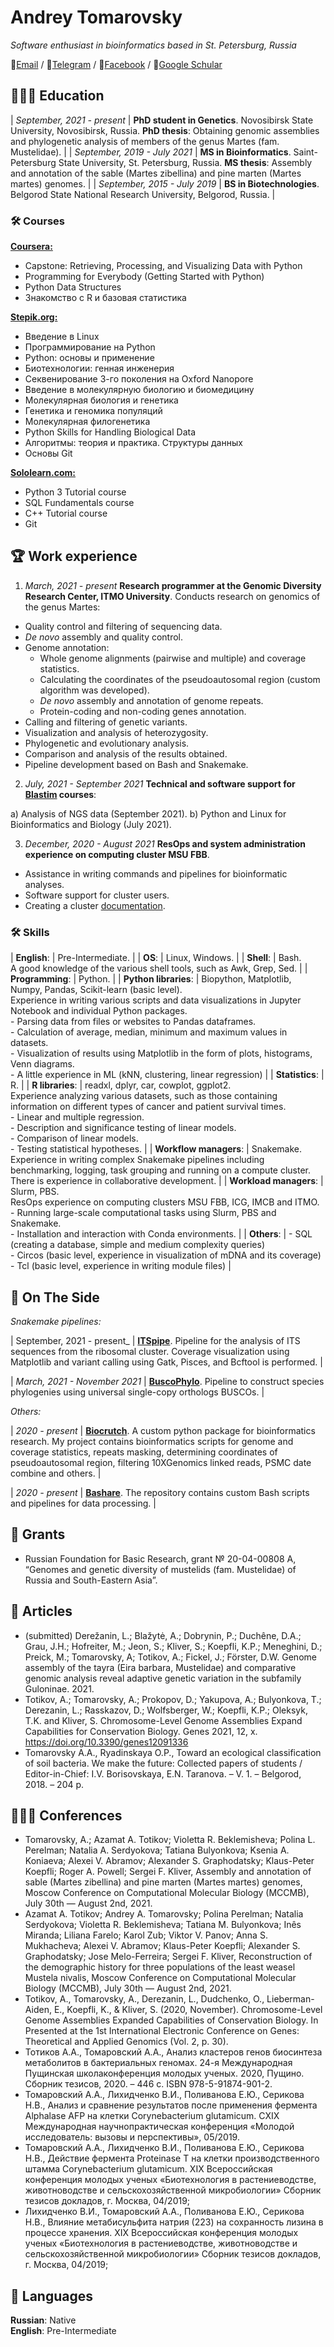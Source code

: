 # Andrey Tomarovsky

_Software enthusiast in bioinformatics based in St. Petersburg, Russia_ <br>

📧[Email](mailto:andrey.tomarovsky@gmail.com) / 💬[Telegram](https://t.me/tomatoma) / 💬[Facebook](https://facebook.com/andrey.tomorovsky) / 📜[Google Schular](https://scholar.google.com/citations?user=2hnNX4sAAAAJ)

## 👨🏻‍🎓 Education

| _September, 2021 - present_ | **PhD student in Genetics**. Novosibirsk State University, Novosibirsk, Russia. **PhD thesis**: Obtaining genomic assemblies and phylogenetic analysis of members of the genus Martes (fam. Mustelidae). |
| _September, 2019 - July 2021_ | **MS in Bioinformatics**. Saint-Petersburg State University, St. Petersburg, Russia. **MS thesis**: Assembly and annotation of the sable (Martes zibellina) and pine marten (Martes martes) genomes. |
| _September, 2015 - July 2019_ | **BS in Biotechnologies**. Belgorod State National Research University, Belgorod, Russia. |

### 🛠 Courses

**[Coursera:](https://www.coursera.org/user/9470ce667a3222f90f4566e23282df3b)**
  - Capstone: Retrieving, Processing, and Visualizing Data with Python
  - Programming for Everybody (Getting Started with Python)
  - Python Data Structures
  - Знакомство с R и базовая статистика

**[Stepik.org:](https://stepik.org/users/73031805)**
  - Введение в Linux
  - Программирование на Python
  - Python: основы и применение
  - Биотехнологии: генная инженерия
  - Секвенирование 3-го поколения на Oxford Nanopore
  - Введение в молекулярную биологию и биомедицину
  - Молекулярная биология и генетика
  - Генетика и геномика популяций
  - Молекулярная филогенетика
  - Python Skills for Handling Biological Data
  - Алгоритмы: теория и практика. Структуры данных
  - Основы Git

**[Sololearn.com:](https://www.sololearn.com/Profile/10277208/?ref=app)**
  - Python 3 Tutorial course
  - SQL Fundamentals course
  - C++ Tutorial course
  - Git

## 🏆 Work experience

1) _March, 2021 - present_ **Research programmer at the Genomic Diversity Research Center, ITMO University**. Conducts research on genomics of the genus Martes:
- Quality control and filtering of sequencing data.
- _De novo_ assembly and quality control.
- Genome annotation:
  - Whole genome alignments (pairwise and multiple) and coverage statistics.
  - Calculating the coordinates of the pseudoautosomal region (custom algorithm was developed).
  - _De novo_ assembly and annotation of genome repeats.
  - Protein-coding and non-coding genes annotation.
- Calling and filtering of genetic variants.
- Visualization and analysis of heterozygosity.
- Phylogenetic and evolutionary analysis.
- Comparison and analysis of the results obtained.
- Pipeline development based on Bash and Snakemake.

2) _July, 2021 - September 2021_ **Technical and software support for [Blastim](https://agency.blastim.ru/educenter) courses**:

  a) Analysis of NGS data (September 2021).
  b) Python and Linux for Bioinformatics and Biology (July 2021).

3) _December, 2020 - August 2021_ **ResOps and system administration experience on computing cluster MSU FBB**. 
- Assistance in writing commands and pipelines for bioinformatic analyses.
- Software support for cluster users.
- Creating a cluster [documentation](https://ma.fbb.msu.ru/faq/).

### 🛠 Skills

| **English**: | Pre-Intermediate. |
| **OS**: | Linux, Windows. |
| **Shell**: | Bash. <br/> A good knowledge of the various shell tools, such as Awk, Grep, Sed. |
| **Programming**: | Python. |
| **Python libraries**: | Biopython, Matplotlib, Numpy, Pandas, Scikit-learn (basic level). <br/>Experience in writing various scripts and data visualizations in Jupyter Notebook and individual Python packages. <br/> - Parsing data from files or websites to Pandas dataframes. <br/> - Calculation of average, median, minimum and maximum values in datasets. <br/> - Visualization of results using Matplotlib in the form of plots, histograms, Venn diagrams. <br/> - A little experience in ML (kNN, clustering, linear regression) |
| **Statistics**: | R. |
| **R libraries**: | readxl, dplyr, car, cowplot, ggplot2. <br/> Experience analyzing various datasets, such as those containing information on different types of cancer and patient survival times. <br/> - Linear and multiple regression. <br/> - Description and significance testing of linear models. <br/> - Comparison of linear models. <br/> - Testing statistical hypotheses. |
| **Workflow managers**: | Snakemake. <br/> Experience in writing complex Snakemake pipelines including benchmarking, logging, task grouping and running on a compute cluster. There is experience in collaborative development. |
| **Workload managers**: | Slurm, PBS. <br/> ResOps experience on computing clusters MSU FBB, ICG, IMCB and ITMO. <br/> - Running large-scale computational tasks using Slurm, PBS and Snakemake. <br/> - Installation and interaction with Conda environments. |
| **Others**: | - SQL (creating a database, simple and medium complexity queries) <br/> - Circos (basic level, experience in visualization of mDNA and its coverage) <br/> - Tcl (basic level, experience in writing module files) |

## 📌 On The Side

_Snakemake pipelines:_

| September, 2021 - present_ | **[ITSpipe](https://github.com/tomarovsky/ITSpipe)**. Pipeline for the analysis of ITS sequences from the ribosomal cluster. Coverage visualization using Matplotlib and variant calling using Gatk, Pisces, and Bcftool is performed. |


| _March, 2021 - November 2021_ | **[BuscoPhylo](https://github.com/mahajrod/BuscoPhylo)**. Pipeline to construct species phylogenies using universal single-copy orthologs BUSCOs. |

_Others:_

| _2020 - present_ | **[Biocrutch](https://github.com/tomarovsky/Biocrutch)**. A custom python package for bioinformatics research. My project contains bioinformatics scripts for genome and coverage statistics, repeats masking, determining coordinates of pseudoautosomal region, filtering 10XGenomics linked reads, PSMC date combine and others. |


| _2020 - present_ | **[Bashare](https://github.com/tomarovsky/bashare)**. The repository contains custom Bash scripts and pipelines for data processing. |

## 📝 Grants

- Russian Foundation for Basic Research, grant № 20-04-00808 A, “Genomes and genetic diversity of mustelids (fam. Mustelidae) of Russia and South-Eastern Asia”.

## 📝 Articles

  - (submitted) Derežanin, L.; Blažytė, A.; Dobrynin, P.; Duchêne, D.A.; Grau, J.H.; Hofreiter, M.; Jeon, S.; Kliver, S.; Koepfli, K.P.; Meneghini, D.; Preick, M.; Tomarovsky, A; Totikov, A.; Fickel, J.; Förster, D.W. Genome assembly of the tayra (Eira barbara, Mustelidae) and comparative genomic analysis reveal adaptive genetic variation in the subfamily Guloninae. 2021.
  - Totikov, A.; Tomarovsky, A.; Prokopov, D.; Yakupova, A.; Bulyonkova, T.; Derezanin, L.; Rasskazov, D.; Wolfsberger, W.; Koepfli, K.P.; Oleksyk, T.K. and Kliver, S. Chromosome-Level Genome Assemblies Expand Capabilities for Conservation Biology. Genes 2021, 12, x. https://doi.org/10.3390/genes12091336
  - Tomarovsky A.A., Ryadinskaya O.P., Toward an ecological classification of soil bacteria. We make the future: Collected papers of students / Editor-in-Chief: I.V. Borisovskaya, E.N. Taranova. – V. 1. – Belgorod, 2018. – 204 р.

## 👨🏻‍💼 Conferences

  - Tomarovsky, A.; Azamat A. Totikov; Violetta R. Beklemisheva; Polina L. Perelman; Natalia A. Serdyokova; Tatiana Bulyonkova; Ksenia A. Koniaeva; Alexei V. Abramov; Alexander S. Graphodatsky; Klaus-Peter Koepfli; Roger A. Powell; Sergei F. Kliver, Assembly and annotation of sable (Martes zibellina) and pine marten (Martes martes) genomes, Moscow Conference on Computational Molecular Biology (MCCMB), July 30th — August 2nd, 2021.
  - Azamat A. Totikov; Andrey A. Tomarovsky; Polina Perelman; Natalia Serdyokova; Violetta R. Beklemisheva; Tatiana M. Bulyonkova; Inês Miranda; Liliana Farelo; Karol Zub; Viktor V. Panov; Anna S. Mukhacheva; Alexei V. Abramov; Klaus-Peter Koepfli; Alexander S. Graphodatsky; Jose Melo-Ferreira; Sergei F. Kliver, Reconstruction of the demographic history for three populations of the least weasel Mustela nivalis, Moscow Conference on Computational Molecular Biology (MCCMB), July 30th — August 2nd, 2021.
  - Totikov, A., Tomarovsky, A., Derezanin, L., Dudchenko, O., Lieberman-Aiden, E., Koepfli, K., & Kliver, S. (2020, November). Chromosome-Level Genome Assemblies Expanded Capabilities of Conservation Biology. In Presented at the 1st International Electronic Conference on Genes: Theoretical and Applied Genomics (Vol. 2, p. 30).
  - Тотиков А.А., Томаровский А.А., Анализ кластеров генов биосинтеза метаболитов в бактериальных геномах. 24-я Международная Пущинская школаконференция молодых ученых. 2020, Пущино. Сборник тезисов, 2020. – 446 с. ISBN 978-5-91874-901-2.
  - Томаровский А.А., Лихидченко В.И., Поливанова Е.Ю., Серикова Н.В., Анализ и сравнение результатов после применения фермента Alphalase AFP на клетки Corynebacterium glutamicum. CXIX Международная научнопрактическая конференция «Молодой исследователь: вызовы и перспективы», 05/2019.
  - Томаровский А.А., Лихидченко В.И., Поливанова Е.Ю., Серикова Н.В., Действие фермента Proteinase T на клетки производственного штамма Corynebacterium glutamicum. XIX Всероссийская конференция молодых ученых «Биотехнология в растениеводстве, животноводстве и сельскохозяйственной микробиологии» Сборник тезисов докладов, г. Москва, 04/2019;
  - Лихидченко В.И., Томаровский А.А., Поливанова Е.Ю., Серикова Н.В., Влияние метабисульфита натрия (223) на сохранность лизина в процессе хранения. XIX Всероссийская конференция молодых ученых «Биотехнология в растениеводстве, животноводстве и сельскохозяйственной микробиологии» Сборник тезисов докладов, г. Москва, 04/2019;

## 💬 Languages

**Russian**: Native <br>
**English**: Pre-Intermediate
<br><br>


